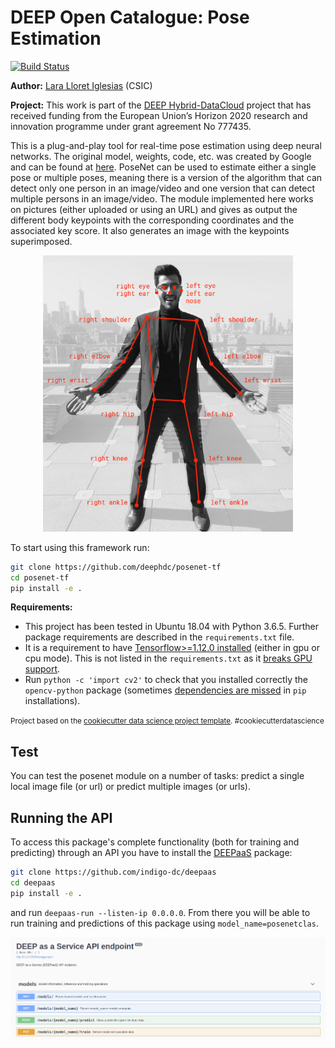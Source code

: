 DEEP Open Catalogue: Pose Estimation
====================================

[![Build Status](https://jenkins.indigo-datacloud.eu/buildStatus/icon?job=Pipeline-as-code/DEEP-OC-org/posenet-tf/master)](https://jenkins.indigo-datacloud.eu/job/Pipeline-as-code/job/DEEP-OC-org/job/posenet-tf/job/master/)


**Author:** [Lara Lloret Iglesias](https://github.com/laramaktub) (CSIC)

**Project:** This work is part of the [DEEP Hybrid-DataCloud](https://deep-hybrid-datacloud.eu/) project that has received funding from the European Union’s Horizon 2020 research and innovation programme under grant agreement No 777435.

This is a plug-and-play tool for real-time pose estimation using deep neural networks. The original model, weights, code, etc. was created by Google and can be found at [here](https://github.com/tensorflow/tfjs-models/tree/master/posenet). PoseNet can be used to estimate either a single pose or multiple poses, meaning there is a version of the algorithm that can detect only one person in an image/video and one version that can detect multiple persons in an image/video. The module implemented here works on pictures (either uploaded or using an URL) and gives as output the different body keypoints with the corresponding coordinates and the associated key score. It also generates an image with the keypoints superimposed.

<p align="center">
<img src="./reports/figures/posenet.png" width="400">
</p>

To start using this framework run:

```bash
git clone https://github.com/deephdc/posenet-tf
cd posenet-tf
pip install -e .
```

 **Requirements:**
 
- This project has been tested in Ubuntu 18.04 with Python 3.6.5. Further package requirements are described in the `requirements.txt` file.
- It is a requirement to have [Tensorflow>=1.12.0 installed](https://www.tensorflow.org/install/pip) (either in gpu or cpu mode). This is not listed in the `requirements.txt` as it [breaks GPU support](https://github.com/tensorflow/tensorflow/issues/7166). 
- Run `python -c 'import cv2'` to check that you installed correctly the `opencv-python` package (sometimes [dependencies are missed](https://stackoverflow.com/questions/47113029/importerror-libsm-so-6-cannot-open-shared-object-file-no-such-file-or-directo) in `pip` installations).


<p><small>Project based on the <a target="_blank" href="https://drivendata.github.io/cookiecutter-data-science/">cookiecutter data science project template</a>. #cookiecutterdatascience</small></p>


## Test

You can test the posenet module on a number of tasks: predict a single local image file (or url) or predict multiple images (or urls). 


## Running the API

To access this package's complete functionality (both for training and predicting) through an API you have to install the [DEEPaaS](https://github.com/indigo-dc/DEEPaaS) package:

```bash
git clone https://github.com/indigo-dc/deepaas
cd deepaas
pip install -e .
```

and run `deepaas-run --listen-ip 0.0.0.0`.
From there you will be able to run training and predictions of this package  using `model_name=posenetclas`.

<img src="./reports/figures/deepaas.png" alt="deepaas" width="1000"/>

